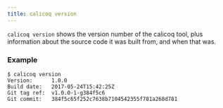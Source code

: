 ```yaml
---
title: calicoq version
---
```


`calicoq version` shows the version number of the calicoq tool, plus
information about the source code it was built from, and when that was.

### Example

```
$ calicoq version
Version:      1.0.0
Build date:   2017-05-24T15:42:25Z
Git tag ref:  v1.0.0-1-g384f5c6
Git commit:   384f5c65f252c7638b7104542355f781a268d781
```
